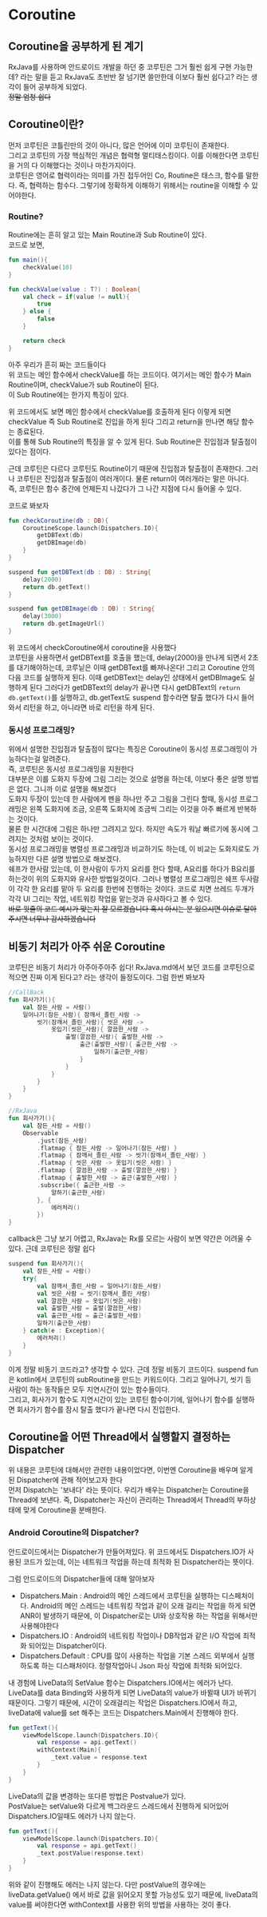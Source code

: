 # Coroutine

## Coroutine을 공부하게 된 계기
RxJava를 사용하며 안드로이드 개발을 하던 중 코루틴은 그거 훨씬 쉽게 구현 가능한데? 라는 말을 듣고 RxJava도 초반반 잘 넘기면 쓸만한데 이보다 훨씬 쉽다고? 라는 생각이 들어 공부하게 되었다.   
~~정말 엄청 쉽다~~

## Coroutine이란?
먼저 코루틴은 코틀린만의 것이 아니다, 많은 언어에 이미 코루틴이 존재한다.   
그리고 코루틴의 가장 핵심적인 개념은 협력형 멀티태스킹이다. 이를 이해한다면 코루틴을 거의 다 이해했다는 것이나 마찬가지이다.   
코루틴은 영어로 협력이라는 의미를 가진 접두어인 Co, Routine은 태스크, 함수를 말한다. 즉, 협력하는 함수다. 그렇기에 정확하게 이해하기 위해서는 routine을 이해할 수 있어야한다.

### Routine?
Routine에는 흔히 알고 있는 Main Routine과 Sub Routine이 있다.    
코드로 보면,
```kotlin
fun main(){
    checkValue(10)
}

fun checkValue(value : T?) : Boolean{
    val check = if(value != null){
        true
    } else {
        false
    }

    return check
}
```

아주 우리가 흔히 짜는 코드들이다   
위 코드는 메인 함수에서 checkValue를 하는 코드이다. 여기서는 메인 함수가 Main Routine이며, checkValue가 sub Routine이 된다.   
이 Sub Routine에는 한가지 특징이 있다.

위 코드에서도 보면 메인 함수에서 checkValue를 호출하게 된다
이렇게 되면 checkValue 즉 Sub Routine로 진입을 하게 된다 그리고 return을 만나면 해당 함수는 종료된다.   
이를 통해 Sub Routine의 특징을 알 수 있게 된다. Sub Routine은 진입점과 탈출점이 있다는 점이다.

근데 코루틴은 다르다
코루틴도 Routine이기 때문에 진입점과 탈출점이 존재한다. 그러나 코루틴은 진입점과 탈출점이 여러개이다.
물론 return이 여러개라는 말은 아니다.   
즉, 코루틴은 함수 중간에 언제든지 나갔다가 그 나간 지점에 다시 들어올 수 있다. 

코드로 봐보자

```kotlin
fun checkCoroutine(db : DB){
    CoroutineScope.launch(Dispatchers.IO){
        getDBText(db)
        getDBImage(db)
    }
}

suspend fun getDBText(db : DB) : String{
    delay(2000)
    return db.getText()
}

suspend fun getDBImage(db : DB) : String{
    delay(3000)
    return db.getImageUrl()
}
```

위 코드에서 checkCoroutine에서 coroutine을 사용했다   
코루틴을 사용하면서 getDBText를 호출을 했는데, delay(2000)을 만나게 되면서
2초를 대기해야하는데, 코루닡은 이때 getDBText를 빠져나온다! 그리고 Coroutine 안의 다음 코드를 실행하게 된다. 이때 getDBText는 delay인 상태에서 getDBImage도 실행하게 된다 그러다가 getDBText의 delay가 끝나면 다시 getDBText의 `return db.getText()`를 실행하고, db.getText도 suspend 함수라면 탈출 했다가 다시 들어와서 리턴을 하고, 아니라면 바로 리턴을 하게 된다.

### 동시성 프로그래밍?
위에서 설명한 진입점과 탈출점이 많다는 특징은 Coroutine이 동시성 프로그래밍이 가능하다는걸 알려준다.   
즉, 코루틴은 동시성 프로그래밍을 지원한다   
대부분은 이를 도화지 두장에 그림 그리는 것으로 설명을 하는데, 이보다 좋은 설명 방법은 없다. 그니까 이로 설명을 해보겠다   
도화지 두장이 있는데 한 사람에게 펜을 하나만 주고 그림을 그린다 할때,
동시성 프로그래밍은 왼쪽 도화지에 조금, 오른쪽 도화지에 조금씩 그리는 이것을 아주 빠르게 반복하는 것이다.   
물론 한 시간대에 그림은 하나만 그려지고 있다. 하지만 속도가 워날 빠르기에 동시에 그려지는 것처럼 보이는 것이다.   
동시성 프로그래밍을 병렬성 프로그래밍과 비교하기도 하는데, 이 비교는 도화지로도 가능하지만 다른 설명 방법으로 해보겠다.   
쉐프가 한사람 있는데, 이 한사람이 두가지 요리를 한다 할때, A요리를 하다가 B요리를 하는것이 위의 도화지와 유사한 방법일것이다. 그러나 병렬성 프로그래밍은 쉐프 두사람이 각각 한 요리를 맡아 두 요리를 한번에 진행하는 것이다. 코드로 치면 쓰레드 두개가 각각 UI 그리는 작업, 네트워킹 작업을 맡는것과 유사하다고 볼 수 있다.   
~~바로 윗줄의 코드 예시가 맞는지 잘 모르겠습니다 혹시 아시는 분 있으시면 이슈로 달아주시면 너무나 감사하겠습니다~~

## 비동기 처리가 아주 쉬운 Coroutine
코루틴은 비동기 처리가 아주아주아주 쉽다!
RxJava.md에서 보던 코드를 코루틴으로 적으면 진짜 이게 된다고? 라는 생각이 들정도이다. 그럼 한번 봐보자
```kotlin
//CallBack
fun 회사가기(){
    val 잠든_사람 = 사람()
    일어나기(잠든_사람){ 잠깨서_졸린_사람 ->
        씻기(잠깨서_졸린_사람){ 씻은_사람 ->
            옷입기(씻은_사람){ 깔끔한_사람 ->
                출발(깔끔한_사람){ 출발한_사람 ->
                    출근(출발한_사람){ 출근한_사람 ->
                        일하기(출근한_사람)
                    }
                }
            }
        }
    }
}
```

```kotlin
//RxJava
fun 회사가기(){
    val 잠든_사람 = 사람()
    Observable
        .just(잠든_사람)
        .flatmap { 잠든_사람 -> 일어나기(잠든_사람) }
        .flatmap { 잠깨서_졸린_사람 -> 씻기(잠깨서_졸린_사람) }
        .flatmap { 씻은_사람 -> 옷입기(씻은_사람) }
        .flatmap { 깔끔한_사람 -> 출발(깔끔한_사람) }
        .flatmap { 출발한_사람 -> 출근(출발한_사람) }
        .subscribe({ 출근한_사람 ->
            알하기(출근한_사람)
        }, {
            에러처리()
        })
}
```

callback은 그냥 보기 어렵고, RxJava는 Rx를 모르는 사람이 보면 약간은 어려울 수 있다. 근데 코루틴은 정말 쉽다
```kotlin
suspend fun 회사가기(){
    val 잠든_사람 = 사람()
    try{
        val 잠깨서_졸린_사람 = 일어나기(잠든_사람)
        val 씻은_사람 = 씻기(잠깨서_졸린_사람)
        val 깔끔한_사람 = 옷입기(씻은_사람)
        val 출발한_사람 = 출발(깔끔한_사람)
        val 출근한_사람 = 출근(출발한_사람)
        일하기(출근한_사람)
    } catch(e : Exception){
        에러처리()
    }
}
```
이게 정말 비동기 코드라고? 생각할 수 있다. 근데 정말 비동기 코드이다.
suspend fun은 kotlin에서 코루틴의 subRoutine을 만드는 키워드이다. 그리고 일어나기, 씻기 등 사람이 하는 동작들은 모두 지연시간이 있는 함수들이다.   
그리고, 회사가기 함수도 지연시간이 있는 코루틴 함수이기에, 일어나기 함수를 실행하면 회사가기 함수를 잠시 탈출 했다가 끝나면 다시 진입한다.


## Coroutine을 어떤 Thread에서 실행할지 결정하는 Dispatcher
위 내용은 코루틴에 대해서만 관련한 내용이었다면, 이번엔 Coroutine을 배우며 알게 된 Dispatcher에 관해 적어보고자 한다   
먼저 Dispatch는 '보내다' 라는 뜻이다. 우리가 배우는 Dispatcher는 Coroutine을 Thread에 보낸다. 즉, Dispatcher는 자신이 관리하는 Thread에서 Thread의 부하상태에 맞게 Coroutine을 분배한다. 

### Android Coroutine의 Dispatcher?
안드로이드에서는 Dispatcher가 만들어져있다.
위 코드에서도 Dispatchers.IO가 사용된 코드가 있는데, 이는 네트워크 작업을 하는데 최적화 된 Dispatcher라는 뜻이다.

그럼 안드로이드의 Dispatcher들에 대해 알아보자

- Dispatchers.Main : Android의 메인 스레드에서 코루틴을 실행하는 디스페처이다. Android의 메인 스레드는 네트워킹 작업과 같이 오래 걸리는 작업을 하게 되면 ANR이 발생하기 때문에, 이 Dispatcher로는 UI와 상호작용 하는 작업을 위해서만 사용해야한다
- Dispatchers.IO : Android의 네트워킹 작업이나 DB작업과 같은 I/O 작업에 최적화 되어있는 Dispatcher이다.
- Dispatchers.Default : CPU를 많이 사용하는 작업을 기본 스레드 외부에서 실행하도록 하는 디스패처이다. 정렬작업아니 Json 파싱 작업에 최적화 되어있다.

내 경험에 LiveData의 SetValue 함수는 Dispatchers.IO에서는 에러가 난다. LiveData를 data Binding와 사용하게 되면 LiveData의 value가 바뀔때 UI가 바뀌기 때문이다. 그렇기 때문에, 시간이 오래걸리는 작업은 Dispatchers.IO에서 하고, liveData에 value를 set 해주는 코드는 Dispatchers.Main에서 진행해야 한다.

```kotlin
fun getText(){
    viewModelScope.launch(Dispatchers.IO){
        val response = api.getText()
        withContext(Main){
            _text.value = response.text
        }
    }
}
```

LiveData의 값을 변경하는 또다른 방법은 Postvalue가 있다.   
PostValue는 setValue와 다르게 백그라운드 스레드에서 진행하게 되어있어 Dispatchers.IO일때도 에러가 나지 않는다.

```kotlin
fun getText(){
    viewModelScope.launch(Dispatchers.IO){
        val response = api.getText()
        _text.postValue(response.text)
    }
}
```

위와 같이 진행해도 에러는 나지 않는다.
다만 postValue의 경우에는 liveData.getValue() 에서 바로 값을 읽어오지 못할 가능성도 있기 때문에, liveData의 value를 써야한다면 withContext를 사용한 위의 방법을 사용하는 것이 좋다.